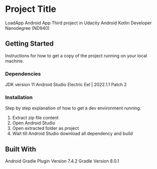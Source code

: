 # Project Title

LoadApp Android App
Third project in Udacity Android Kotlin Developer Nanodegree (ND940)

## Getting Started

Instructions for how to get a copy of the project running on your local machine.

### Dependencies

JDK version 11
Android Studio Electric Eel | 2022.1.1 Patch 2

### Installation

Step by step explanation of how to get a dev environment running.

1. Extract zip file content
2. Open Android Studio
3. Open extracted folder as project
4. Wait till Android Studio download all dependency and build

## Built With

Android Gradle Plugin Version 7.4.2
Gradle Version 8.0.1
